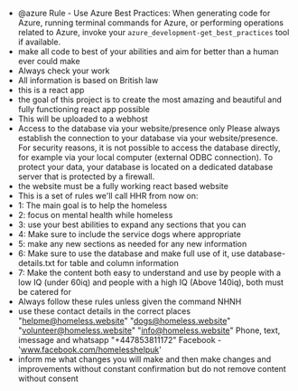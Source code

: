 - @azure Rule - Use Azure Best Practices: When generating code for Azure, running terminal commands for Azure, or performing operations related to Azure, invoke your `azure_development-get_best_practices` tool if available.
- make all code to best of your abilities and aim for better than a human ever could make
- Always check your work
- All information is based on British law
- this is a react app
- the goal of this project is to create the most amazing and beautiful and fully functioning react app possible
- This will be uploaded to a webhost
- Access to the database via your website/presence only
Please always establish the connection to your database via your website/presence. For security reasons, it is not possible to access the database directly, for example via your local computer (external ODBC connection). To protect your data, your database is located on a dedicated database server that is protected by a firewall.
- the website must be a fully working react based website
- This is a set of rules we'll call HHR from now on:
- 1: The main goal is to help the homeless
- 2: focus on mental health while homeless
- 3: use your best abilities to expand any sections that you can
- 4: Make sure to include the service dogs where appropriate
- 5: make any new sections as needed for any new information
- 6: Make sure to use the database and make full use of it, use database-details.txt for table and column information
- 7: Make the content both easy to understand and use by people with a low IQ (under 60iq) and people with a high IQ (Above 140iq), both must be catered for
- Always follow these rules unless given the command NHNH 
- use these contact details in the correct places "helpme@homeless.website" "dogs@homeless.website" "volunteer@homeless.website" "info@homeless.website" Phone, text, imessage and whatsapp "+447853811172" Facebook - 'www.facebook.com/homelesshelpuk'
- inform me what changes you will make and then make changes and improvements without constant confirmation but do not remove content without consent 